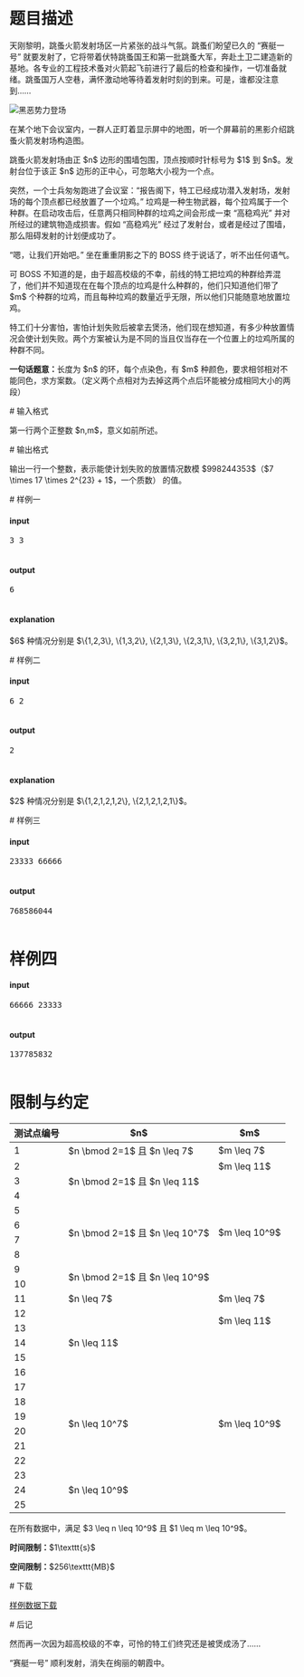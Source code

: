 # 题目描述

<p>天刚黎明，跳蚤火箭发射场区一片紧张的战斗气氛。跳蚤们盼望已久的 “赛艇一号” 就要发射了，它将带着伏特跳蚤国王和第一批跳蚤大军，奔赴土卫二建造新的基地。各专业的工程技术蚤对火箭起飞前进行了最后的检查和操作，一切准备就绪。跳蚤国万人空巷，满怀激动地等待着发射时刻的到来。可是，谁都没注意到……</p>
<p><img class="img-responsive center-block" src="source/uoj/241/img/aHR0cDovL2ltZy51b2ouYWMvcHJvYmxlbS8yNDEvZGFyay5qcGc=.jpg" alt="黑恶势力登场"/></p>
<p>在某个地下会议室内，一群人正盯着显示屏中的地图，听一个屏幕前的黑影介绍跳蚤火箭发射场构造图。</p>
<p>跳蚤火箭发射场由正 $n$ 边形的围墙包围，顶点按顺时针标号为 $1$ 到 $n$。发射台位于该正 $n$ 边形的正中心，可忽略大小视为一个点。</p>
<p>突然，一个士兵匆匆跑进了会议室：“报告阁下，特工已经成功潜入发射场，发射场的每个顶点都已经放置了一个垃鸡。” 垃鸡是一种生物武器，每个拉鸡属于一个种群。在启动攻击后，任意两只相同种群的垃鸡之间会形成一束 “高稳鸡光” 并对所经过的建筑物造成损害。假如 “高稳鸡光” 经过了发射台，或者是经过了围墙，那么阻碍发射的计划便成功了。</p>
<p>“嗯，让我们开始吧。” 坐在重重阴影之下的 BOSS 终于说话了，听不出任何语气。</p>
<p>可 BOSS 不知道的是，由于超高校级的不幸，前线的特工把垃鸡的种群给弄混了，他们并不知道现在在每个顶点的垃鸡是什么种群的，他们只知道他们带了 $m$ 个种群的垃鸡，而且每种垃鸡的数量近乎无限，所以他们只能随意地放置垃鸡。</p>
<p>特工们十分害怕，害怕计划失败后被拿去煲汤，他们现在想知道，有多少种放置情况会使计划失败。两个方案被认为是不同的当且仅当存在一个位置上的垃鸡所属的种群不同。</p>
<p><strong>一句话题意：</strong>长度为 $n$ 的环，每个点染色，有 $m$ 种颜色，要求相邻相对不能同色，求方案数。（定义两个点相对为去掉这两个点后环能被分成相同大小的两段）</p>
# 输入格式


<p>第一行两个正整数 $n,m$，意义如前所述。</p>
# 输出格式


<p>输出一行一个整数，表示能使计划失败的放置情况数模 $998244353$（$7 \times 17 \times 2^{23} + 1$，一个质数） 的值。</p>
# 样例一


<h4>input</h4>
<pre>3 3

</pre>

<h4>output</h4>
<pre>6

</pre>

<h4>explanation</h4>
<p>$6$ 种情况分别是 $\{1,2,3\}, \{1,3,2\}, \{2,1,3\}, \{2,3,1\}, \{3,2,1\}, \{3,1,2\}$。</p>
# 样例二


<h4>input</h4>
<pre>6 2

</pre>

<h4>output</h4>
<pre>2

</pre>

<h4>explanation</h4>
<p>$2$ 种情况分别是 $\{1,2,1,2,1,2\}, \{2,1,2,1,2,1\}$。</p>
# 样例三


<h4>input</h4>
<pre>23333 66666

</pre>

<h4>output</h4>
<pre>768586044

</pre>

# 样例四


<h4>input</h4>
<pre>66666 23333

</pre>

<h4>output</h4>
<pre>137785832

</pre>

# 限制与约定


<div class="table-responsive">
<table class="table table-bordered table-text-center table-vertical-middle"><thead><tr><th>测试点编号</th>
<th>$n$</th>
<th>$m$</th>
</tr></thead><tbody><tr><td>1</td><td>$n \bmod 2=1$ 且 $n \leq 7$</td><td>$m \leq 7$</td></tr><tr><td>2</td><td rowspan="3">$n \bmod 2=1$ 且 $n \leq 11$</td><td>$m \leq 11$</td></tr><tr><td>3</td><td rowspan="8">$m \leq 10^9$</td></tr><tr><td>4</td></tr><tr><td>5</td><td rowspan="4">$n \bmod 2=1$ 且 $n \leq 10^7$</td></tr><tr><td>6</td></tr><tr><td>7</td></tr><tr><td>8</td></tr><tr><td>9</td><td rowspan="2">$n \bmod 2=1$ 且 $n \leq 10^9$</td></tr><tr><td>10</td></tr><tr><td>11</td><td>$n \leq 7$</td><td>$m \leq 7$</td></tr><tr><td>12</td><td rowspan="5">$n \leq 11$</td><td rowspan="2">$m \leq 11$</td></tr><tr><td>13</td></tr><tr><td>14</td><td rowspan="12">$m \leq 10^9$</td></tr><tr><td>15</td></tr><tr><td>16</td></tr><tr><td>17</td><td rowspan="6">$n \leq 10^7$</td></tr><tr><td>18</td></tr><tr><td>19</td></tr><tr><td>20</td></tr><tr><td>21</td></tr><tr><td>22</td></tr><tr><td>23</td><td rowspan="3">$n \leq 10^9$</td></tr><tr><td>24</td></tr><tr><td>25</td></tr></tbody></table></div>

<p>在所有数据中，满足 $3 \leq n \leq 10^9$ 且 $1 \leq m \leq 10^9$。</p>
<p><strong>时间限制：</strong>$1\texttt{s}$</p>
<p><strong>空间限制：</strong>$256\texttt{MB}$</p>
# 下载


<p><a href="/download.php?type=problem&amp;id=241">样例数据下载</a></p>
# 后记


<p>然而再一次因为超高校级的不幸，可怜的特工们终究还是被煲成汤了……</p>
<p>“赛艇一号” 顺利发射，消失在绚丽的朝霞中。</p>
